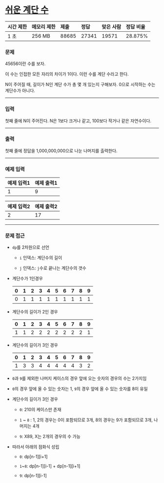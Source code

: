 # [쉬운 계단 수](https://www.acmicpc.net/problem/10844)

<div align = center>

| 시간 제한 | 메모리 제한 | 제출  | 정답  | 맞은 사람 | 정답 비율 |
| :-------- | :---------- | :---- | :---- | :-------- | :-------- |
| 1 초      | 256 MB      | 88685 | 27341 | 19571     | 28.875%   |

</div>

### 문제

45656이란 수를 보자.

이 수는 인접한 모든 자리의 차이가 1이다. 이런 수를 계단 수라고 한다.

N이 주어질 때, 길이가 N인 계단 수가 총 몇 개 있는지 구해보자. 0으로 시작하는 수는 계단수가 아니다.

---

### 입력

첫째 줄에 N이 주어진다. N은 1보다 크거나 같고, 100보다 작거나 같은 자연수이다.

---

### 출력

첫째 줄에 정답을 1,000,000,000으로 나눈 나머지를 출력한다.

---

### 예제 입력

| 예제 입력1 | 예제 출력1 |
| :--------- | :--------- |
| 1          | 9          |

| 예제 입력2 | 예제 출력2 |
| :--------- | :--------- |
| 2          | 17         |

---

### 문제 접근

  - `dp`를 2차원으로 선언

    - `i` 인덱스: 계단수의 길이

    - `j` 인덱스: `j`수로 끝나는 계단수의 갯수

  - 계단수가 1인경우

    | 0    | 1    | 2    | 3    | 4    | 5    | 6    | 7    | 8    | 9    |
    | :--- | :--- | :--- | :--- | :--- | :--- | :--- | :--- | :--- | :--- |
    | 0    | 1    | 1    | 1    | 1    | 1    | 1    | 1    | 1    | 1    |
  
  - 계단수의 길이가 2인 경우
  
    | 0    | 1    | 2    | 3    | 4    | 5    | 6    | 7    | 8    | 9    |
    | :--- | :--- | :--- | :--- | :--- | :--- | :--- | :--- | :--- | :--- |
    | 1    | 1    | 2    | 2    | 2    | 2    | 2    | 2    | 2    | 1    |

  - 계단수의 길이가 3인 경우

    | 0    | 1    | 2    | 3    | 4    | 5    | 6    | 7    | 8    | 9    |
    | :--- | :--- | :--- | :--- | :--- | :--- | :--- | :--- | :--- | :--- |
    | 1    | 3    | 3    | 4    | 4    | 4    | 4    | 4    | 3    | 2    |

  - `0`과 `9`를 제외한 나머지 케이스의 경우 앞에 오는 숫자의 경우의 수는 2가지임

  - `0`의 경우 앞에 올 수 있는 숫자는 1, `9`의 경우 앞에 올 수 있는 숫자를 8이 유일

  - 계단수의 길이가 3인 경우

    - `0`: 210의 케이스만 존재

    - `1` ~ `8` : 1, 2의 경우는 0이 포함되므로 3개, 8의 경우는 9가 포함되므로 3개, 나머지는 4개

    - `9`: X89, X는 2개의 경우의 수 가능

  - 따라서 아래의 점화식 성립

    - `0`: dp[n-1][i+1]

    - `1`~`8`: dp[n-1][i-1] + dp[n-1][i+1]

    - `9`: dp[n-1][i-1]